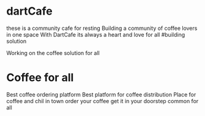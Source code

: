 # dartCafe
these is a community cafe for resting
Building a community of coffee lovers in one space 
With DartCafe its always a heart and love for all 
#building solution

Working on the coffee solution for all

# Coffee for all
Best coffee ordering platform
Best platform for coffee distribution 
Place for coffee and chil in town 
order your coffee get it in your doorstep
common for all
